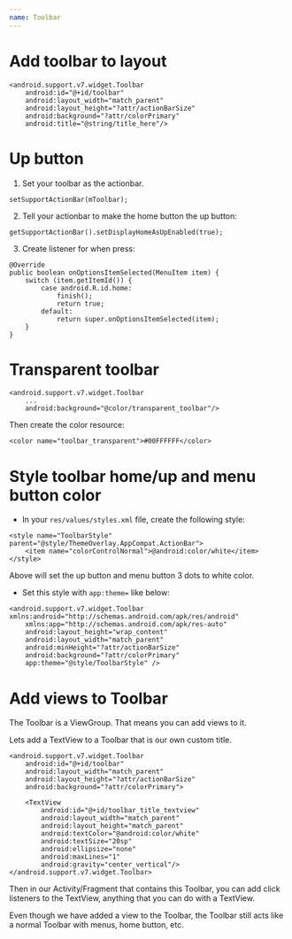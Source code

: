 ```yaml
---
name: Toolbar
---
```


# Add toolbar to layout

```
<android.support.v7.widget.Toolbar
    android:id="@+id/toolbar"
    android:layout_width="match_parent"
    android:layout_height="?attr/actionBarSize"
    android:background="?attr/colorPrimary"
    android:title="@string/title_here"/>
```

# Up button

1. Set your toolbar as the actionbar.
```
setSupportActionBar(mToolbar);
```

2. Tell your actionbar to make the home button the up button:
```
getSupportActionBar().setDisplayHomeAsUpEnabled(true);
```

3. Create listener for when press:
```
@Override
public boolean onOptionsItemSelected(MenuItem item) {
    switch (item.getItemId()) {
        case android.R.id.home:
            finish();
            return true;
        default:
            return super.onOptionsItemSelected(item);
    }
}
```

# Transparent toolbar

```
<android.support.v7.widget.Toolbar
    ...
    android:background="@color/transparent_toolbar"/>
```
Then create the color resource:
```
<color name="toolbar_transparent">#00FFFFFF</color>
```

# Style toolbar home/up and menu button color

* In your `res/values/styles.xml` file, create the following style:
```
<style name="ToolbarStyle" parent="@style/ThemeOverlay.AppCompat.ActionBar">
    <item name="colorControlNormal">@android:color/white</item>
</style>
```
Above will set the up button and menu button 3 dots to white color.

* Set this style with `app:theme=` like below:
```
<android.support.v7.widget.Toolbar xmlns:android="http://schemas.android.com/apk/res/android"
    xmlns:app="http://schemas.android.com/apk/res-auto"
    android:layout_height="wrap_content"
    android:layout_width="match_parent"
    android:minHeight="?attr/actionBarSize"
    android:background="?attr/colorPrimary"
    app:theme="@style/ToolbarStyle" />
```

# Add views to Toolbar

The Toolbar is a ViewGroup. That means you can add views to it.

Lets add a TextView to a Toolbar that is our own custom title.

```
<android.support.v7.widget.Toolbar
    android:id="@+id/toolbar"
    android:layout_width="match_parent"
    android:layout_height="?attr/actionBarSize"
    android:background="?attr/colorPrimary">

    <TextView
        android:id="@+id/toolbar_title_textview"
        android:layout_width="match_parent"
        android:layout_height="match_parent"
        android:textColor="@android:color/white"
        android:textSize="20sp"
        android:ellipsize="none"
        android:maxLines="1"
        android:gravity="center_vertical"/>
</android.support.v7.widget.Toolbar>
```

Then in our Activity/Fragment that contains this Toolbar, you can add click listeners to the TextView, anything that you can do with a TextView.

Even though we have added a view to the Toolbar, the Toolbar still acts like a normal Toolbar with menus, home button, etc. 
